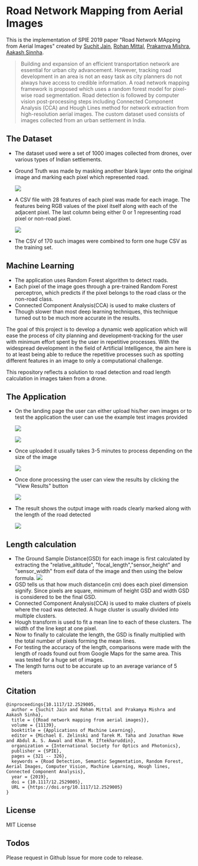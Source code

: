 # Road Network Mapping from Aerial Images

This is the implementation of SPIE 2019 paper "Road Network MApping from Aerial Images" created by 
<a href="https://github.com/suchitj2702" target="_blank">Suchit Jain</a>, <a href="https://github.com/rohanmittal73" target="_blank">Rohan Mittal</a>, <a href="https://prakamya-mishra.github.io/" target="_blank">Prakamya Mishra</a>, <a href="https://twitter.com/AakashSinhaRobo" target="_blank">Aakash Sinnha</a>.


> Building and expansion of an efficient transportation network are essential for urban city advancement. However, tracking road development in an area is not an easy task as city planners do not always have access to credible information. A road network mapping framework is proposed which uses a random forest model for pixel-wise road segmentation. Road detection is followed by computer vision post-processing steps including Connected Component Analysis (CCA) and Hough Lines method for network extraction from high-resolution aerial images. The custom dataset used consists of images collected from an urban settlement in India.

## The Dataset
* The dataset used were a set of 1000 images collected from drones, over various types of Indian settlements.
* Ground Truth was made by masking another blank layer onto the original image and marking each pixel which represented road.

  ![](images/dataset1.jpg)
* A CSV file with 28 features of each pixel was made for each image. The features being RGB values of the pixel itself along with each of the adjacent pixel. The last column being either 0 or 1 representing road pixel or non-road pixel.

  ![](images/dataset2.png)
* The CSV of 170 such images were combined to form one huge CSV as the training set.

## Machine Learning
* The application uses Random Forest algorithm to detect roads.
* Each pixel of the image goes through a pre-trained Random Forest perceptron, which predicts if the pixel belongs to the road class or the non-road class.
* Connected Component Analysis(CCA) is used to make clusters of
* Though slower than most deep learning techniques, this technique turned out to be much more accurate in the results.

The goal of this project is to develop a dynamic web application which will ease the process of city planning and development-tracking for the user with minimum effort spent by the user in repetitive processes. With the widespread development in the field of Artificial Intelligence, the aim here is to at least being able to reduce the repetitive processes such as spotting different features in an image to only a computational challenge.

This repository reflects a solution to road detection and road length calculation in images taken from a drone.

## The Application
* On the landing page the user can either upload his/her own images or to test the application the user can use the example test images provided

  ![](images/Picture1.png)

  ![](images/Picture2.png)
* Once uploaded it usually takes 3-5 minutes to process depending on the size of the image

  ![](images/Picture4.png)
* Once done processing the user can view the results by clicking the "View Results" button

  ![](images/Picture5.png)
* The result shows the output image with roads clearly marked along with the length of the road detected

  ![](images/Picture6.png)
  
## Length calculation
* The Ground Sample Distance(GSD) for each image is first calculated by extracting the "relative_altitude", "focal_length","sensor_height" and "sensor_width" from exif data of the image and then using the below formula.
![](images/gsd2.PNG)
* GSD tells us that how much distance(in cm) does each pixel dimension signify. Since pixels are square, minimum of height GSD and width GSD is considered to be the final GSD.
* Connected Component Analysis(CCA) is used to make clusters of pixels where the road was detected. A huge cluster is usually divided into multiple clusters.
* Hough transform is used to fit a mean line to each of these clusters. The width of the line kept at one pixel.
* Now to finally to calculate the length, the GSD is finally multiplied with the total number of pixels forming the mean lines.
* For testing the accuracy of the length, comparisons were made with the length of roads found out from Google Maps for the same area. This was tested for a huge set of images.
* The length turns out to be accurate up to an average variance of 5 meters

## Citation

    @inproceedings{10.1117/12.2529005,
      author = {Suchit Jain and Rohan Mittal and Prakamya Mishra and Aakash Sinha},
      title = {{Road network mapping from aerial images}},
      volume = {11139},
      booktitle = {Applications of Machine Learning},
      editor = {Michael E. Zelinski and Tarek M. Taha and Jonathan Howe and Abdul A. S. Awwal and Khan M. Iftekharuddin},
      organization = {International Society for Optics and Photonics},
      publisher = {SPIE},
      pages = {321 -- 326},
      keywords = {Road Detection, Semantic Segmentation, Random Forest, Aerial Images, Computer Vision, Machine Learning, Hough lines, Connected Component Analysis},
      year = {2019},
      doi = {10.1117/12.2529005},
      URL = {https://doi.org/10.1117/12.2529005}
    }

## License

MIT License

## Todos

Please request in Github Issue for more code to release.
